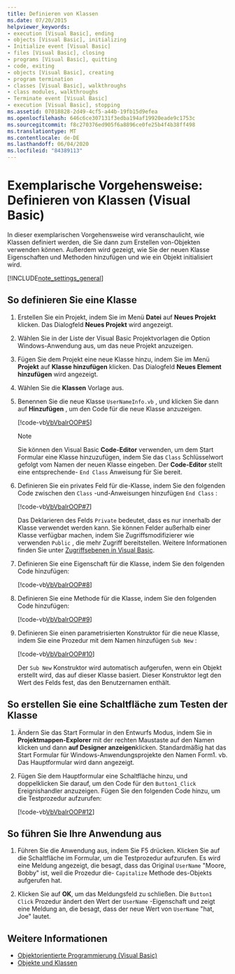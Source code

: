```yaml
---
title: Definieren von Klassen
ms.date: 07/20/2015
helpviewer_keywords:
- execution [Visual Basic], ending
- objects [Visual Basic], initializing
- Initialize event [Visual Basic]
- files [Visual Basic], closing
- programs [Visual Basic], quitting
- code, exiting
- objects [Visual Basic], creating
- program termination
- classes [Visual Basic], walkthroughs
- class modules, walkthroughs
- Terminate event [Visual Basic]
- execution [Visual Basic], stopping
ms.assetid: 07018828-2d49-4cf5-a44b-19fb15d9efea
ms.openlocfilehash: 646c6ce307131f3edba194af19920eade9c1753c
ms.sourcegitcommit: f8c270376ed905f6a8896ce0fe25b4f4b38ff498
ms.translationtype: MT
ms.contentlocale: de-DE
ms.lasthandoff: 06/04/2020
ms.locfileid: "84389113"
---
```

# <a name="walkthrough-defining-classes-visual-basic"></a>Exemplarische Vorgehensweise: Definieren von Klassen (Visual Basic)

In dieser exemplarischen Vorgehensweise wird veranschaulicht, wie Klassen definiert werden, die Sie dann zum Erstellen von-Objekten verwenden können. Außerdem wird gezeigt, wie Sie der neuen Klasse Eigenschaften und Methoden hinzufügen und wie ein Objekt initialisiert wird.  
  
[!INCLUDE[note_settings_general](~/includes/note-settings-general-md.md)]  
  
## <a name="to-define-a-class"></a>So definieren Sie eine Klasse
  
1. Erstellen Sie ein Projekt, indem Sie im Menü **Datei** auf **Neues Projekt** klicken. Das Dialogfeld **Neues Projekt** wird angezeigt.  
  
2. Wählen Sie in der Liste der Visual Basic Projektvorlagen die Option Windows-Anwendung aus, um das neue Projekt anzuzeigen.  
  
3. Fügen Sie dem Projekt eine neue Klasse hinzu, indem Sie im Menü **Projekt** auf **Klasse hinzufügen** klicken. Das Dialogfeld **Neues Element hinzufügen** wird angezeigt.  
  
4. Wählen Sie die **Klassen** Vorlage aus.  
  
5. Benennen Sie die neue Klasse `UserNameInfo.vb` , und klicken Sie dann auf **Hinzufügen** , um den Code für die neue Klasse anzuzeigen.  
  
     [!code-vb[VbVbalrOOP#5](~/samples/snippets/visualbasic/VS_Snippets_VBCSharp/VbVbalrOOP/VB/OOP.vb#5)]
  
    > [!NOTE]
    > Sie können den Visual Basic **Code-Editor** verwenden, um dem Start Formular eine Klasse hinzuzufügen, indem Sie das `Class` Schlüsselwort gefolgt vom Namen der neuen Klasse eingeben. Der **Code-Editor** stellt eine entsprechende- `End Class` Anweisung für Sie bereit.  
  
6. Definieren Sie ein privates Feld für die-Klasse, indem Sie den folgenden Code zwischen den `Class` -und-Anweisungen hinzufügen `End Class` :  
  
     [!code-vb[VbVbalrOOP#7](~/samples/snippets/visualbasic/VS_Snippets_VBCSharp/VbVbalrOOP/VB/OOP.vb#7)]
  
     Das Deklarieren des Felds `Private` bedeutet, dass es nur innerhalb der Klasse verwendet werden kann. Sie können Felder außerhalb einer Klasse verfügbar machen, indem Sie Zugriffsmodifizierer wie verwenden `Public` , die mehr Zugriff bereitstellen. Weitere Informationen finden Sie unter [Zugriffsebenen in Visual Basic](../declared-elements/access-levels.md).  
  
7. Definieren Sie eine Eigenschaft für die Klasse, indem Sie den folgenden Code hinzufügen:  
  
     [!code-vb[VbVbalrOOP#8](~/samples/snippets/visualbasic/VS_Snippets_VBCSharp/VbVbalrOOP/VB/OOP.vb#8)]
  
8. Definieren Sie eine Methode für die Klasse, indem Sie den folgenden Code hinzufügen:  
  
     [!code-vb[VbVbalrOOP#9](~/samples/snippets/visualbasic/VS_Snippets_VBCSharp/VbVbalrOOP/VB/OOP.vb#9)]
  
9. Definieren Sie einen parametrisierten Konstruktor für die neue Klasse, indem Sie eine Prozedur mit dem Namen hinzufügen `Sub New` :  
  
     [!code-vb[VbVbalrOOP#10](~/samples/snippets/visualbasic/VS_Snippets_VBCSharp/VbVbalrOOP/VB/OOP.vb#10)]
  
     Der `Sub New` Konstruktor wird automatisch aufgerufen, wenn ein Objekt erstellt wird, das auf dieser Klasse basiert. Dieser Konstruktor legt den Wert des Felds fest, das den Benutzernamen enthält.  
  
## <a name="to-create-a-button-to-test-the-class"></a>So erstellen Sie eine Schaltfläche zum Testen der Klasse
  
1. Ändern Sie das Start Formular in den Entwurfs Modus, indem Sie in **Projektmappen-Explorer** mit der rechten Maustaste auf den Namen klicken und dann **auf Designer anzeigen**klicken. Standardmäßig hat das Start Formular für Windows-Anwendungsprojekte den Namen Form1. vb. Das Hauptformular wird dann angezeigt.  
  
2. Fügen Sie dem Hauptformular eine Schaltfläche hinzu, und doppelklicken Sie darauf, um den Code für den `Button1_Click` Ereignishandler anzuzeigen. Fügen Sie den folgenden Code hinzu, um die Testprozedur aufzurufen:  
  
     [!code-vb[VbVbalrOOP#12](~/samples/snippets/visualbasic/VS_Snippets_VBCSharp/VbVbalrOOP/VB/OOP.vb#12)]
  
## <a name="to-run-your-application"></a>So führen Sie Ihre Anwendung aus
  
1. Führen Sie die Anwendung aus, indem Sie F5 drücken. Klicken Sie auf die Schaltfläche im Formular, um die Testprozedur aufzurufen. Es wird eine Meldung angezeigt, die besagt, dass das Original `UserName` "Moore, Bobby" ist, weil die Prozedur die- `Capitalize` Methode des-Objekts aufgerufen hat.  
  
2. Klicken Sie auf **OK**, um das Meldungsfeld zu schließen. Die `Button1 Click` Prozedur ändert den Wert der `UserName` -Eigenschaft und zeigt eine Meldung an, die besagt, dass der neue Wert von `UserName` "hat, Joe" lautet.  
  
## <a name="see-also"></a>Weitere Informationen

- [Objektorientierte Programmierung (Visual Basic)](../../concepts/object-oriented-programming.md)
- [Objekte und Klassen](index.md)
